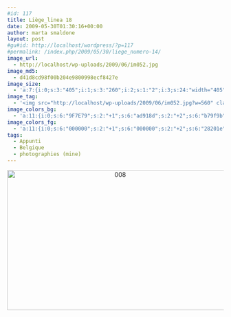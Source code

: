 ```yaml
---
#id: 117
title: Liège_linea 18
date: 2009-05-30T01:30:16+00:00
author: marta smaldone
layout: post
#gu#id: http://localhost/wordpress/?p=117
#permalink: /index.php/2009/05/30/liege_numero-14/
image_url:
  - http://localhost/wp-uploads/2009/06/im052.jpg
image_md5:
  - d41d8cd98f00b204e9800998ecf8427e
image_size:
  - 'a:7:{i:0;s:3:"405";i:1;s:3:"260";i:2;s:1:"2";i:3;s:24:"width="405" height="260"";s:4:"bits";s:1:"8";s:8:"channels";s:1:"3";s:4:"mime";s:10:"image/jpeg";}'
image_tag:
  - '<img src="http://localhost/wp-uploads/2009/06/im052.jpg?w=560" class="aligncenter size-full wp-image-116" title="im052"   alt="im052"    />'
image_colors_bg:
  - 'a:11:{i:0;s:6:"9F7E79";s:2:"+1";s:6:"ad918d";s:2:"+2";s:6:"b79f9b";s:2:"+3";s:6:"d0bfbd";s:2:"+4";s:6:"e7dfdd";s:2:"+5";s:6:"f6f3f2";i:-1;s:6:"876b67";i:-2;s:6:"775f5b";i:-3;s:6:"503f3d";i:-4;s:6:"28201e";i:-5;s:6:"100d0c";}'
image_colors_fg:
  - 'a:11:{i:0;s:6:"000000";s:2:"+1";s:6:"000000";s:2:"+2";s:6:"28201e";s:2:"+3";s:6:"28201e";s:2:"+4";s:6:"503f3d";s:2:"+5";s:6:"775f5b";i:-1;s:6:"ffffff";i:-2;s:6:"ffffff";i:-3;s:6:"e7dfdd";i:-4;s:6:"b79f9b";i:-5;s:6:"b79f9b";}'
tags:
  - Appunti
  - Belgique
  - photographies (mine)
---
```

<p style="text-align: center;">
  <a href="{{ site.url }}/images/uploads/2009/05/008.jpg"><img class="aligncenter size-full wp-image-2123" title="008" src="{{ site.url }}/images/uploads/2009/05/008.jpg" alt="008" width="510" height="326" srcset="{{ site.url }}/images/uploads/2009/05/008.jpg 567w, {{ site.url }}/images/uploads/2009/05/008-300x192.jpg 300w" sizes="(max-width: 510px) 100vw, 510px" /></a>
</p>